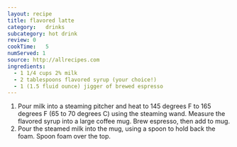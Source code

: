 ```yaml
---
layout: recipe
title: flavored latte
category:	drinks
subcategory: hot drink
review:	0
cookTime:	5
numServed: 1
source:	http://allrecipes.com
ingredients:
  - 1 1/4 cups 2% milk
  - 2 tablespoons flavored syrup (your choice!)
  - 1 (1.5 fluid ounce) jigger of brewed espresso
---
```


1. Pour milk into a steaming pitcher and heat to 145 degrees F to 165 degrees F (65 to 70 degrees C) using the steaming wand. Measure the flavored syrup into a large coffee mug. Brew espresso, then add to mug.
2. Pour the steamed milk into the mug, using a spoon to hold back the foam. Spoon foam over the top.
